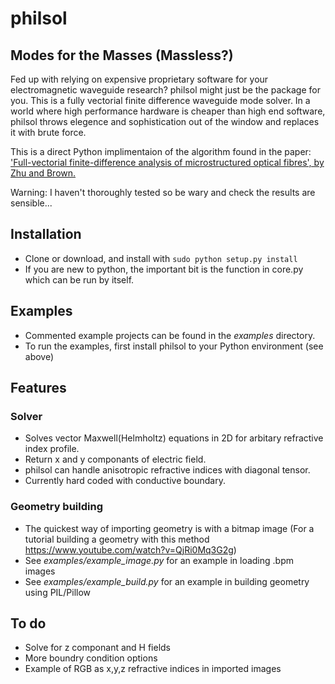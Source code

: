 # philsol
## Modes for the Masses (Massless?)
Fed up with relying on expensive proprietary software for your electromagnetic waveguide research?  philsol might just be the package for you. 
This is a fully vectorial finite difference waveguide mode solver. In a world where high performance hardware is cheaper than high end software, philsol throws elegence and sophistication out of the window and replaces it with brute force. 

This is a direct Python implimentaion of the algorithm found in the paper: 
['Full-vectorial finite-difference analysis of microstructured optical fibres', by Zhu and Brown.](https://doi.org/10.1364/OE.10.000853)

Warning: I haven't thoroughly tested so be wary and check the results are sensible...

## Installation
- Clone or download, and install with `sudo python setup.py install`
- If you are new to python, the important bit is the function in core.py which can be run by itself. 

## Examples
- Commented example projects can be found in the *examples* directory.
- To run the examples, first install philsol to your Python environment (see above)

## Features
### Solver
- Solves vector Maxwell(Helmholtz) equations in 2D for arbitary refractive index profile.
- Return x and y componants of electric field.
- philsol can handle anisotropic refractive indices with diagonal tensor.
- Currently hard coded with conductive boundary.

### Geometry building
- The quickest way of importing geometry is with a bitmap image (For a tutorial building a geometry with this method https://www.youtube.com/watch?v=QjRi0Mq3G2g)
- See *examples/example_image.py* for an example in loading .bpm images
- See *examples/example_build.py* for an example in building geometry using PIL/Pillow

## To do 
- Solve for z componant and H fields
- More boundry condition options
- Example of RGB as x,y,z refractive indices in imported images
